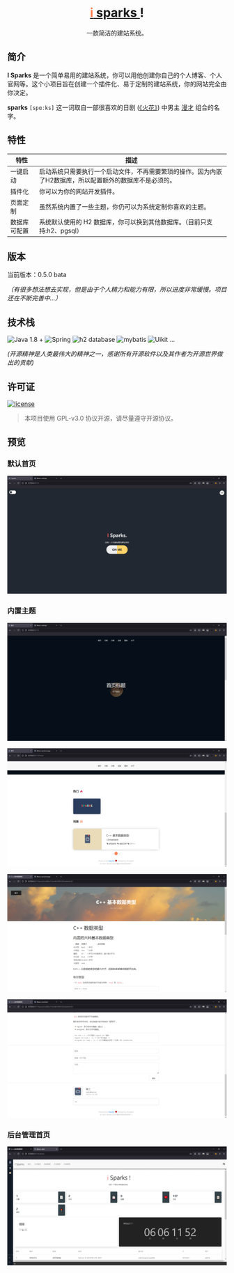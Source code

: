<h1 align="center"><a href="https://github.com/" target="_blank"><span style="color:#FF7F50">i</span> sparks </a>!</h1>

<p align="center">一款简洁的建站系统。</p>

## 简介

**I Sparks** 是一个简单易用的建站系统，你可以用他创建你自己的个人博客、个人官网等。这个小项目旨在创建一个插件化、易于定制的建站系统，你的网站完全由你决定。

**sparks** `[spɑːks]` 这一词取自一部很喜欢的日剧 ([《火花》](https://movie.douban.com/subject/26635329/)) 中男主 [漫才](https://baike.baidu.com/item/%E6%BC%AB%E6%89%8D/3030676?fr=aladdin) 组合的名字。

## 特性

|特性|描述|
|---|---|
|一键启动|启动系统只需要执行一个启动文件，不再需要繁琐的操作。因为内嵌了H2数据库，所以配置额外的数据库不是必须的。|
|插件化|你可以为你的网站开发插件。|
|页面定制|虽然系统内置了一些主题，你仍可以为系统定制你喜欢的主题。|
|数据库可配置|系统默认使用的 H2 数据库，你可以换到其他数据库。（目前只支持:h2、pgsql）|

## 版本

当前版本：0.5.0 bata

*（有很多想法想去实现，但是由于个人精力和能力有限，所以进度非常缓慢。项目还在不断完善中...）*

## 技术栈

![Java 1.8 +](https://img.shields.io/badge/java-1.8%20%2B-blue) ![Spring](https://img.shields.io/badge/spring-5.2.9-yellowgreen) ![h2 database](https://img.shields.io/badge/h2%20database-1.4-orange) ![mybatis](https://img.shields.io/badge/mybatis-3.5-cirtical) ![Uikit](https://img.shields.io/badge/Uikit-3-green) ...

*(开源精神是人类最伟大的精神之一，感谢所有开源软件以及其作者为开源世界做出的贡献)*

## 许可证

[![license](https://img.shields.io/github/license/halo-dev/halo.svg?style=flat-square)](kk)

> 本项目使用 GPL-v3.0 协议开源，请尽量遵守开源协议。

## 预览

### 默认首页

![默认首页](/resources/images/1.png)

### 内置主题

![内置主题](/resources/images/2.png)

![内置主题](/resources/images/3.png)

![内置主题](/resources/images/4.png)

![内置主题](/resources/images/5.png)

### 后台管理首页

![内置主题](/resources/images/6.png)
